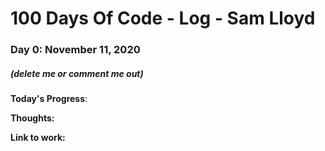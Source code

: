 # 100 Days Of Code - Log - Sam Lloyd

### Day 0: November 11, 2020
##### (delete me or comment me out)

**Today's Progress**: 

**Thoughts:** 

**Link to work:**

